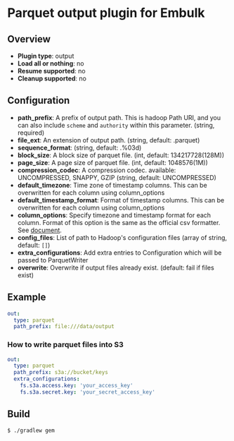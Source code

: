 # Parquet output plugin for Embulk

## Overview

* **Plugin type**: output
* **Load all or nothing**: no
* **Resume supported**: no
* **Cleanup supported**: no

## Configuration

- **path_prefix**: A prefix of output path. This is hadoop Path URI, and you can also include `scheme` and `authority` within this parameter. (string, required)
- **file_ext**: An extension of output path. (string, default: .parquet)
- **sequence_format**: (string, default: .%03d)
- **block_size**: A block size of parquet file. (int, default: 134217728(128M))
- **page_size**: A page size of parquet file. (int, default: 1048576(1M))
- **compression_codec**: A compression codec. available: UNCOMPRESSED, SNAPPY, GZIP (string, default: UNCOMPRESSED)
- **default_timezone**: Time zone of timestamp columns. This can be overwritten for each column using column_options
- **default_timestamp_format**: Format of timestamp columns. This can be overwritten for each column using column_options
- **column_options**: Specify timezone and timestamp format for each column. Format of this option is the same as the official csv formatter. See [document](
http://www.embulk.org/docs/built-in.html#csv-formatter-plugin).
- **config_files**: List of path to Hadoop's configuration files (array of string, default: `[]`)
- **extra_configurations**: Add extra entries to Configuration which will be passed to ParquetWriter
- **overwrite**: Overwrite if output files already exist. (default: fail if files exist)

## Example

```yaml
out:
  type: parquet
  path_prefix: file:///data/output
```

### How to write parquet files into S3

```yaml
out:
  type: parquet
  path_prefix: s3a://bucket/keys
  extra_configurations:
    fs.s3a.access.key: 'your_access_key'
    fs.s3a.secret.key: 'your_secret_access_key'
```

## Build

```
$ ./gradlew gem
```
